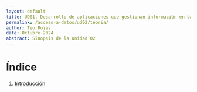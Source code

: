 ```yaml
---
layout: default
title: UD01. Desarrollo de aplicaciones que gestionan información en bases de datos relacionales.
permalink: /acceso-a-datos/ud02/teoria/
author: Teo Rojas
date: Octubre 2024
abstract: Sinopsis de la unidad 02
---
```


# Índice
1. [Introducción](#1-introducción)
